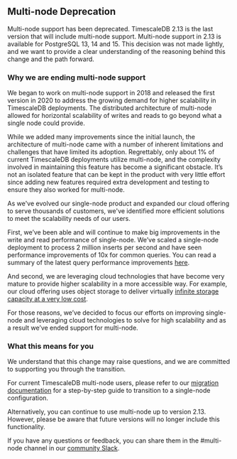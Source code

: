 ## Multi-node Deprecation

Multi-node support has been deprecated.
TimescaleDB 2.13 is the last version that will include multi-node support. Multi-node support in 2.13 is available for PostgreSQL 13, 14 and 15.
This decision was not made lightly, and we want to provide a clear understanding of the reasoning behind this change and the path forward.

### Why we are ending multi-node support

We began to work on multi-node support in 2018 and released the first version in 2020 to address the growing
demand for higher scalability in TimescaleDB deployments.
The distributed architecture of multi-node allowed for horizontal scalability of writes and reads to go beyond what a single node could provide. 

While we added many improvements since the initial launch, the architecture of multi-node came with a number of
inherent limitations and challenges that have limited its adoption.
Regrettably, only about 1% of current TimescaleDB deployments utilize multi-node, and the complexity involved in
maintaining this feature has become a significant obstacle.
It’s not an isolated feature that can be kept in the product with very little effort since adding new features required
extra development and testing to ensure they also worked for multi-node.

As we've evolved our single-node product and expanded our cloud offering to serve thousands of customers,
we've identified more efficient solutions to meet the scalability needs of our users.

First, we’ve been able and will continue to make big improvements in the write and read performance of single-node. 
We’ve scaled a single-node deployment to process 2 million inserts per second and have seen performance improvements of 10x for common queries.
You can read a summary of the latest query performance improvements [here](https://www.timescale.com/blog/8-performance-improvements-in-recent-timescaledb-releases-for-faster-query-analytics/).

And second, we are leveraging cloud technologies that have become very mature to provide higher scalability in a more accessible way.
For example, our cloud offering uses object storage to deliver virtually [infinite storage capacity at a very low cost](https://www.timescale.com/blog/scaling-postgresql-for-cheap-introducing-tiered-storage-in-timescale/).

For those reasons, we’ve decided to focus our efforts on improving single-node and leveraging cloud technologies to solve for high scalability and as a result we’ve ended support for multi-node.

### What this means for you

We understand that this change may raise questions, and we are committed to supporting you through the transition.

For current TimescaleDB multi-node users, please refer to our [migration documentation](https://docs.timescale.com/migrate/latest/multi-node-to-timescale-service/)
for a step-by-step guide to transition to a single-node configuration.

Alternatively, you can continue to use multi-node up to version 2.13. However, please be aware that future versions will no longer include this functionality.

If you have any questions or feedback, you can share them in the #multi-node channel in our [community Slack](https://slack.timescale.com/).


